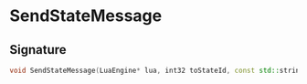 # SendStateMessage

## Signature

```cpp
void SendStateMessage(LuaEngine* lua, int32 toStateId, const std::string& messageType, sol::object data)
```
